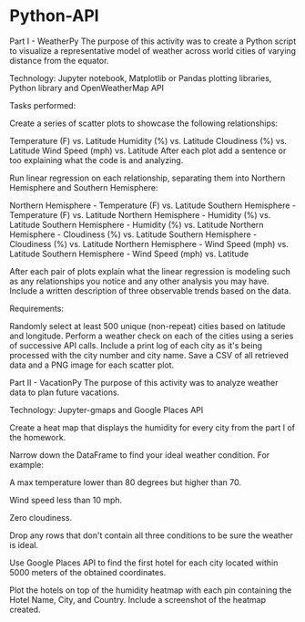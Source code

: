 # Python-API
Part I - WeatherPy
The purpose of this activity was to create a Python script to visualize a representative model of weather across world cities of varying distance from the
equator.

Technology: Jupyter notebook, Matplotlib or Pandas plotting libraries, Python library and OpenWeatherMap API

Tasks performed:

Create a series of scatter plots to showcase the following relationships:

Temperature (F) vs. Latitude
Humidity (%) vs. Latitude
Cloudiness (%) vs. Latitude
Wind Speed (mph) vs. Latitude
After each plot add a sentence or too explaining what the code is and analyzing.

Run linear regression on each relationship, separating them into Northern Hemisphere and Southern Hemisphere:

Northern Hemisphere - Temperature (F) vs. Latitude
Southern Hemisphere - Temperature (F) vs. Latitude
Northern Hemisphere - Humidity (%) vs. Latitude
Southern Hemisphere - Humidity (%) vs. Latitude
Northern Hemisphere - Cloudiness (%) vs. Latitude
Southern Hemisphere - Cloudiness (%) vs. Latitude
Northern Hemisphere - Wind Speed (mph) vs. Latitude
Southern Hemisphere - Wind Speed (mph) vs. Latitude

After each pair of plots explain what the linear regression is modeling such as any relationships you notice and any other analysis you may have.
Include a written description of three observable trends based on the data.

Requirements:

Randomly select at least 500 unique (non-repeat) cities based on latitude and longitude.
Perform a weather check on each of the cities using a series of successive API calls.
Include a print log of each city as it's being processed with the city number and city name.
Save a CSV of all retrieved data and a PNG image for each scatter plot.

Part II - VacationPy
The purpose of this activity was to analyze weather data to plan future vacations. 

Technology: Jupyter-gmaps and Google Places API

Create a heat map that displays the humidity for every city from the part I of the homework.

Narrow down the DataFrame to find your ideal weather condition. For example:

A max temperature lower than 80 degrees but higher than 70.

Wind speed less than 10 mph.

Zero cloudiness.

Drop any rows that don't contain all three conditions to be sure the weather is ideal.

Use Google Places API to find the first hotel for each city located within 5000 meters of the obtained coordinates.

Plot the hotels on top of the humidity heatmap with each pin containing the Hotel Name, City, and Country.
Include a screenshot of the heatmap created.
